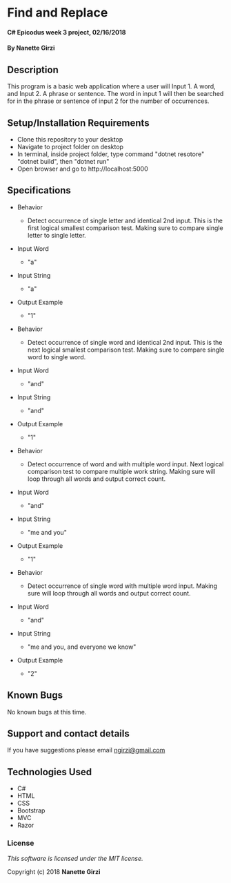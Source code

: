 # Find and Replace

#### C# Epicodus week 3 project, 02/16/2018

#### By **Nanette Girzi**

## Description

This program is a basic web application where a user will Input 1. A word, and Input 2. A phrase or sentence. The word in input 1 will then be searched for in  the phrase or sentence of input 2 for the number of occurrences.


## Setup/Installation Requirements

* Clone this repository to your desktop
* Navigate to project folder on desktop
* In terminal, inside project folder, type command "dotnet resotore" "dotnet build", then "dotnet run"
* Open browser and go to http://localhost:5000

## Specifications

* Behavior
  * Detect occurrence of single letter and identical 2nd input. This is the first logical smallest comparison test. Making sure to compare single letter to single letter.
* Input Word
  * "a"
* Input String
  * "a"
* Output Example
  * "1"

* Behavior
  * Detect occurrence of single word and identical 2nd input. This is the next logical smallest comparison test. Making sure to compare single word to single word.
* Input Word
  * "and"
* Input String
  * "and"
* Output Example
  * "1"  

* Behavior
  * Detect occurrence of word and with multiple word input. Next logical comparison test to compare multiple work string. Making sure will loop through all words and output correct count.
* Input Word
  * "and"
* Input String
  * "me and you"
* Output Example
  * "1"  

* Behavior
  * Detect occurrence of single word with multiple word input. Making sure will loop through all words and output correct count.
* Input Word
  * "and"
* Input String
  * "me and you, and everyone we know"
* Output Example
    * "2"  


## Known Bugs

No known bugs at this time.

## Support and contact details

If you have suggestions please email ngirzi@gmail.com

## Technologies Used

* C#
* HTML
* CSS
* Bootstrap
* MVC  
* Razor

### License

*This software is licensed under the MIT license.*

Copyright (c) 2018 **Nanette Girzi**
